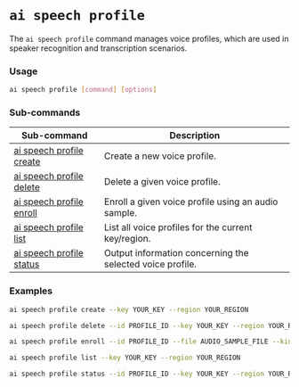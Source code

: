 # `ai speech profile`

The `ai speech profile` command manages voice profiles, which are used in speaker recognition and transcription scenarios.

### Usage

``` bash
ai speech profile [command] [options]
```

### Sub-commands

| Sub-command                               | Description                                               |
|-------------------------------------------|-----------------------------------------------------------|
| [ai speech profile create](./create.md)   | Create a new voice profile.                               |
| [ai speech profile delete](./delete.md)   | Delete a given voice profile.                             |
| [ai speech profile enroll](./enroll.md)   | Enroll a given voice profile using an audio sample.       |
| [ai speech profile list](./list.md)       | List all voice profiles for the current key/region.       |
| [ai speech profile status](./status.md)   | Output information concerning the selected voice profile. |

### Examples

``` bash title="Create a new voice profile"
ai speech profile create --key YOUR_KEY --region YOUR_REGION
```

``` bash title="Delete a voice profile"
ai speech profile delete --id PROFILE_ID --key YOUR_KEY --region YOUR_REGION
```

``` bash title="Enroll a voice profile using an audio sample"
ai speech profile enroll --id PROFILE_ID --file AUDIO_SAMPLE_FILE --kind KIND --key YOUR_KEY --region YOUR_REGION
```

``` bash title="List all voice profiles"
ai speech profile list --key YOUR_KEY --region YOUR_REGION
```

``` bash title="Get the status of a voice profile"
ai speech profile status --id PROFILE_ID --key YOUR_KEY --region YOUR_REGION
```
